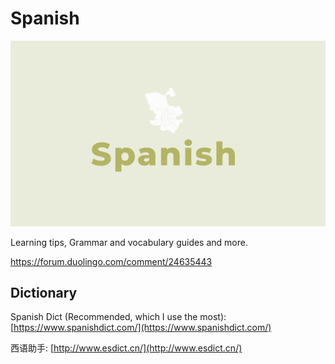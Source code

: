 # Spanish

![](../.gitbook/assets/image%20%287%29.png)

Learning tips, Grammar and vocabulary guides and more.

https://forum.duolingo.com/comment/24635443

## Dictionary

Spanish Dict \(Recommended, which I use the most\): [https://www.spanishdict.com/](https://www.spanishdict.com/)

西语助手: [http://www.esdict.cn/](http://www.esdict.cn/)

